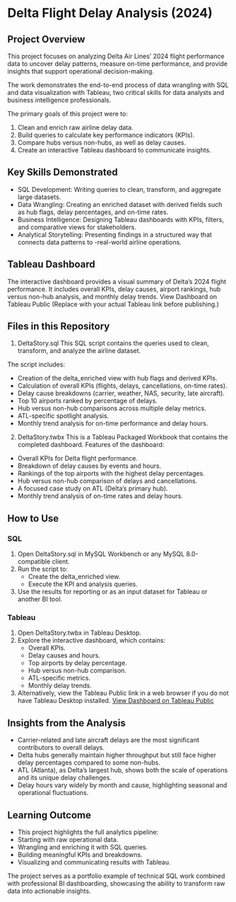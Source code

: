 # Delta Flight Delay Analysis (2024)

## Project Overview
This project focuses on analyzing Delta Air Lines’ 2024 flight performance data to uncover delay patterns, measure on-time performance, and provide insights that support operational decision-making.

The work demonstrates the end-to-end process of data wrangling with SQL and data visualization with Tableau, two critical skills for data analysts and business intelligence professionals.

The primary goals of this project were to:
1. Clean and enrich raw airline delay data.
2. Build queries to calculate key performance indicators (KPIs).
3. Compare hubs versus non-hubs, as well as delay causes.
4. Create an interactive Tableau dashboard to communicate insights.

## Key Skills Demonstrated
- SQL Development: Writing queries to clean, transform, and aggregate large datasets.
- Data Wrangling: Creating an enriched dataset with derived fields such as hub flags, delay percentages, and on-time rates.
- Business Intelligence: Designing Tableau dashboards with KPIs, filters, and comparative views for stakeholders.
- Analytical Storytelling: Presenting findings in a structured way that connects data patterns to -real-world airline operations.

## Tableau Dashboard
The interactive dashboard provides a visual summary of Delta’s 2024 flight performance. It includes overall KPIs, delay causes, airport rankings, hub versus non-hub analysis, and monthly delay trends.
View Dashboard on Tableau Public
(Replace with your actual Tableau link before publishing.)

## Files in this Repository
1. DeltaStory.sql
This SQL script contains the queries used to clean, transform, and analyze the airline dataset.

The script includes:
- Creation of the delta_enriched view with hub flags and derived KPIs.
- Calculation of overall KPIs (flights, delays, cancellations, on-time rates).
- Delay cause breakdowns (carrier, weather, NAS, security, late aircraft).
- Top 10 airports ranked by percentage of delays.
- Hub versus non-hub comparisons across multiple delay metrics.
- ATL-specific spotlight analysis.
- Monthly trend analysis for on-time performance and delay hours.

2. DeltaStory.twbx
This is a Tableau Packaged Workbook that contains the completed dashboard.
Features of the dashboard:
- Overall KPIs for Delta flight performance.
- Breakdown of delay causes by events and hours.
- Rankings of the top airports with the highest delay percentages.
- Hub versus non-hub comparison of delays and cancellations.
- A focused case study on ATL (Delta’s primary hub).
- Monthly trend analysis of on-time rates and delay hours.

## How to Use
### SQL
1. Open DeltaStory.sql in MySQL Workbench or any MySQL 8.0-compatible client.
2. Run the script to:
   - Create the delta_enriched view.
   - Execute the KPI and analysis queries.
3. Use the results for reporting or as an input dataset for Tableau or another BI tool.

### Tableau
1. Open DeltaStory.twbx in Tableau Desktop.
2. Explore the interactive dashboard, which contains:
   - Overall KPIs.
   - Delay causes and hours.
   - Top airports by delay percentage.
   - Hub versus non-hub comparison.
   - ATL-specific metrics.
   - Monthly delay trends.
3. Alternatively, view the Tableau Public link in a web browser if you do not have Tableau Desktop installed.
[View Dashboard on Tableau Public](https://public.tableau.com/views/DeltaStory/Dashboard1?:language=en-US&:sid=&:redirect=auth&:display_count=n&:origin=viz_share_link)


## Insights from the Analysis
- Carrier-related and late aircraft delays are the most significant contributors to overall delays.
- Delta hubs generally maintain higher throughput but still face higher delay percentages compared to some non-hubs.
- ATL (Atlanta), as Delta’s largest hub, shows both the scale of operations and its unique delay challenges.
- Delay hours vary widely by month and cause, highlighting seasonal and operational fluctuations.

## Learning Outcome
- This project highlights the full analytics pipeline:
- Starting with raw operational data.
- Wrangling and enriching it with SQL queries.
- Building meaningful KPIs and breakdowns.
- Visualizing and communicating results with Tableau.

The project serves as a portfolio example of technical SQL work combined with professional BI dashboarding, showcasing the ability to transform raw data into actionable insights.
